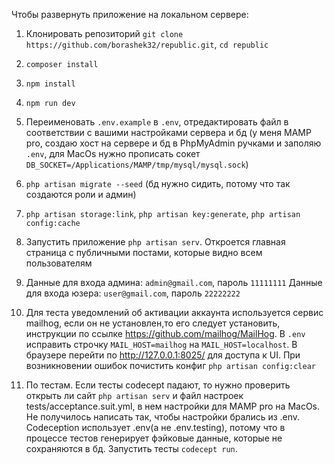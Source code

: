 Чтобы развернуть приложение на локальном сервере:

1. Клонировать репозиторий `git clone https://github.com/borashek32/republic.git`, `cd republic`
2. `composer install`
3. `npm install`
4. `npm run dev`
5. Переименовать `.env.example` в `.env`, отредактировать файл в соответствии с вашими настройками сервера и бд (у меня MAMP pro, создаю хост на сервере и бд в PhpMyAdmin ручками и заполяю `.env`, для MacOs нужно прописать сокет `DB_SOCKET=/Applications/MAMP/tmp/mysql/mysql.sock`)
6. `php artisan migrate --seed` (бд нужно сидить, потому что так создаются роли и админ)
7. `php artisan storage:link`, `php artisan key:generate`, `php artisan config:cache`
8. Запустить приложение `php artisan serv`. Откроется главная страница с публичными постами, которые видно всем пользователям
9. Данные для входа админа: `admin@gmail.com`, пароль `11111111`
   Данные для входа юзера: `user@gmail.com`, пароль `22222222`
10. Для теста уведомлений об активации аккаунта используется сервис mailhog, если он не установлен,то его следует установить, инструкции по ссылке https://github.com/mailhog/MailHog. В `.env` исправить строчку `MAIL_HOST=mailhog` на `MAIL_HOST=localhost`. В браузере перейти по http://127.0.0.1:8025/ для доступа к UI. При возникновении ошибок почистить конфиг `php artisan config:clear`


11. По тестам. 
Если тесты codecept падают, то нужно проверить открыть ли сайт `php artisan serv` и файл настроек tests/acceptance.suit.yml, в нем настройки для MAMP pro на MacOs. Не получилось написать так, чтобы настройки брались из .env. Codeception использует .env(а не .env.testing), потому что в процессе тестов генерирует фэйковые данные, которые не сохраняются в бд. Запустить тесты `codecept run`.
